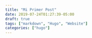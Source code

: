 ```yaml
---
title: "Mi Primer Post"
date: 2019-07-24T01:27:39-05:00
draft: true
tags: ["markdown", "Hugo", "Website"]
categories: ["hugo"]
---
```

